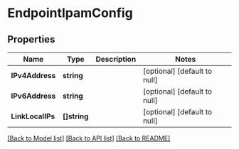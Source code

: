 # EndpointIpamConfig

## Properties
Name | Type | Description | Notes
------------ | ------------- | ------------- | -------------
**IPv4Address** | **string** |  | [optional] [default to null]
**IPv6Address** | **string** |  | [optional] [default to null]
**LinkLocalIPs** | **[]string** |  | [optional] [default to null]

[[Back to Model list]](../README.md#documentation-for-models) [[Back to API list]](../README.md#documentation-for-api-endpoints) [[Back to README]](../README.md)


